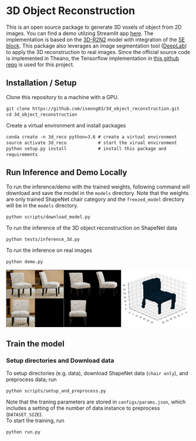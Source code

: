 # 3D Object Reconstruction
This is an open source package to generate 3D voxels of object from 2D images. You can find a demo utilzing Streamlit app [here][0].
The implementation is based on the [3D-R2N2][1] model with integration of the [SE block][2]. This package also leverages an image segmentation tool ([DeepLab][4]) to apply the 3D reconstruction to real images. Since the official source code is implemented in Theano, the Tensorflow implementation in [this github repo][3] is used for this project. 
<!--
## Demo
This project result can be viewed in [here][0]. Note that this demo is running on CPU (m4.xlarge in AWS). 
-->
## Installation / Setup
Clone this repository to a machine with a GPU.
```
git clone https://github.com/iseong83/3d_object_reconstruction.git
cd 3d_object_reconstruction
```
Create a virtual environment and install packages
```
conda create -n 3d_reco python=3.6 # create a virtual environment
source activate 3d_reco            # start the virual environment
python setup.py install            # install this package and requirements
```

## Run Inference and Demo Locally
To run the inference/demo with the trained weights, following command will download and save the model in the `models` directory. Note that the weights are only trained ShapeNet chair category and the `freezed_model` directory will be in the `models` directory.
```
python scripts/download_model.py
```

To run the inference of the 3D object reconstruction on ShapeNet data
```
python tests/inference_3d.py
```
To run the inference on real images
```
python demo.py
```
![demo](imgs/demo.png)
## Train the model
### Setup directories and Download data
To setup directories (e.g. data), download ShapeNet data (`chair only`), and preprocess data; run
```
python scripts/setup_and_preprocess.py
```
Note that the traning parameters are stored in `configs/params.json`, which includes a setting of the number of data instance to preprocess (`DATASET_SIZE`).   
To start the training, run
```
python run.py
```

[0]: http://34.210.191.147:8501/
[1]: https://arxiv.org/abs/1604.00449
[2]: https://arxiv.org/abs/1709.01507
[3]: https://github.com/micmelesse/3D-reconstruction-with-Neural-Networks.git
[4]: https://arxiv.org/abs/1802.02611